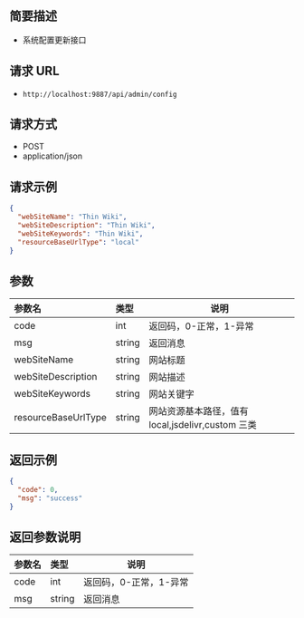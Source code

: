 ## 简要描述

- 系统配置更新接口

## 请求 URL

- `http://localhost:9887/api/admin/config`

## 请求方式

- POST
- application/json

## 请求示例

```json
{
  "webSiteName": "Thin Wiki",
  "webSiteDescription": "Thin Wiki",
  "webSiteKeywords": "Thin Wiki",
  "resourceBaseUrlType": "local"
}
```

## 参数

| 参数名              | 类型   | 说明                                              |
| :------------------ | :----- | ------------------------------------------------- |
| code                | int    | 返回码，0-正常，1-异常                            |
| msg                 | string | 返回消息                                          |
| webSiteName         | string | 网站标题                                          |
| webSiteDescription  | string | 网站描述                                          |
| webSiteKeywords     | string | 网站关键字                                        |
| resourceBaseUrlType | string | 网站资源基本路径，值有 local,jsdelivr,custom 三类 |

## 返回示例

```json
{
  "code": 0,
  "msg": "success"
}
```

## 返回参数说明

| 参数名 | 类型   | 说明                   |
| :----- | :----- | ---------------------- |
| code   | int    | 返回码，0-正常，1-异常 |
| msg    | string | 返回消息               |

